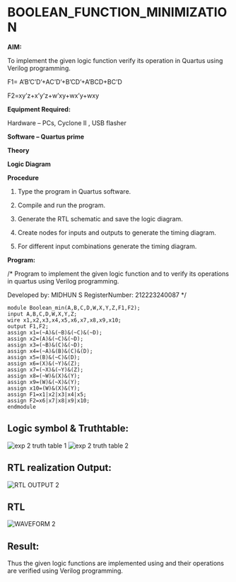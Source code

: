 # BOOLEAN_FUNCTION_MINIMIZATION

**AIM:**

To implement the given logic function verify its operation in Quartus using Verilog programming.

F1= A’B’C’D’+AC’D’+B’CD’+A’BCD+BC’D 

F2=xy’z+x’y’z+w’xy+wx’y+wxy

**Equipment Required:**

Hardware – PCs, Cyclone II , USB flasher

**Software – Quartus prime**

**Theory**

**Logic Diagram**

**Procedure**

1.	Type the program in Quartus software.

2.	Compile and run the program.

3.	Generate the RTL schematic and save the logic diagram.

4.	Create nodes for inputs and outputs to generate the timing diagram.

5.	For different input combinations generate the timing diagram.


**Program:**

/* Program to implement the given logic function and to verify its operations in quartus using Verilog programming. 

Developed by: MIDHUN S
RegisterNumber: 212223240087
*/
```
module Boolean_min(A,B,C,D,W,X,Y,Z,F1,F2);
input A,B,C,D,W,X,Y,Z;
wire x1,x2,x3,x4,x5,x6,x7,x8,x9,x10;
output F1,F2;
assign x1=(~A)&(~B)&(~C)&(~D);
assign x2=(A)&(~C)&(~D);
assign x3=(~B)&(C)&(~D);
assign x4=(~A)&(B)&(C)&(D);
assign x5=(B)&(~C)&(D);
assign x6=(X)&(~Y)&(Z);
assign x7=(~X)&(~Y)&(Z);
assign x8=(~W)&(X)&(Y);
assign x9=(W)&(~X)&(Y);
assign x10=(W)&(X)&(Y);
assign F1=x1|x2|x3|x4|x5;
assign F2=x6|x7|x8|x9|x10;
endmodule
```
## Logic symbol & Truthtable:
![exp 2 truth table 1](https://github.com/23003250/BOOLEAN_FUNCTION_MINIMIZATION/assets/139331462/a6b8101c-bd3c-4b64-bc4a-f4a8962ac13a)
![exp 2 truth table 2](https://github.com/23003250/BOOLEAN_FUNCTION_MINIMIZATION/assets/139331462/348e89c8-b4d6-4c9e-8783-541ac0829105)

## RTL realization Output:
![RTL OUTPUT 2](https://github.com/23003250/BOOLEAN_FUNCTION_MINIMIZATION/assets/139331462/be51436b-369d-4d09-b411-d66fb1a3d375)

## RTL
![WAVEFORM 2](https://github.com/23003250/BOOLEAN_FUNCTION_MINIMIZATION/assets/139331462/ece7870f-2a5d-4e6b-b2f6-fa708c2a5b11)

## Result:
Thus the given logic functions are implemented using and their operations are verified using Verilog programming.

